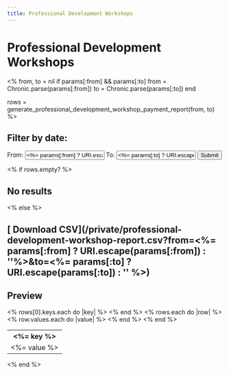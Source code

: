 ```yaml
---
title: Professional Development Workshops
---
```


# Professional Development Workshops

<%
  from, to = nil
  if params[:from] && params[:to]
    from = Chronic.parse(params[:from])
    to = Chronic.parse(params[:to])
  end  

  rows = generate_professional_development_workshop_payment_report(from, to)
%>

## Filter by date:

<form>
  From: <input type="text" name="from" value="<%= params[:from] ? URI.escape(params[:from]) : '' %>"/>
  To: <input type="text" name="to" value="<%= params[:to] ? URI.escape(params[:to]) : '' %>"/>
  <input type="submit"/>
</form>

<% if rows.empty? %>
## No results
<% else %>

## [<i class="fa fa-download"></i> Download CSV](/private/professional-development-workshop-report.csv?from=<%= params[:from] ? URI.escape(params[:from]) : ''%>&to=<%= params[:to] ? URI.escape(params[:to]) : '' %>)

## Preview

<table>
  <tr>
    <% rows[0].keys.each do |key| %>
      <th><%= key %></th>
    <% end %>
  </tr>
  <% rows.each do |row| %>
  <tr>
    <% row.values.each do |value| %>
      <td><%= value %></td>
    <% end %>
  </tr>
  <% end %>
</table>

<% end %>
